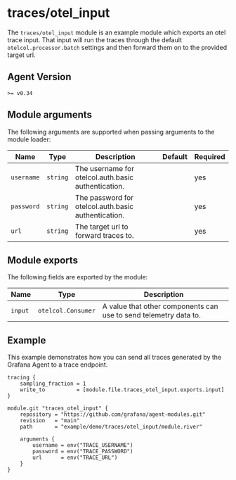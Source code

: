 # traces/otel_input

The `traces/otel_input` module is an example module which exports an otel trace
input. That input will run the traces through the default
`otelcol.processor.batch` settings and then forward them on to the provided
target url.

## Agent Version

`>= v0.34`

## Module arguments

The following arguments are supported when passing arguments to the module
loader:

| Name | Type | Description | Default | Required
| ---- | ---- | ----------- | ------- | --------
| `username` | `string` | The username for otelcol.auth.basic authentication. | | yes
| `password` | `string` | The password for otelcol.auth.basic authentication. | | yes
| `url`      | `string` | The target url to forward traces to. | | yes

## Module exports

The following fields are exported by the module:

| Name | Type | Description
| ---- | ---- | -----------
| `input` | `otelcol.Consumer` | A value that other components can use to send telemetry data to.

## Example

This example demonstrates how you can send all traces generated by the Grafana
Agent to a trace endpoint.

```river
tracing {
	sampling_fraction = 1
	write_to          = [module.file.traces_otel_input.exports.input]
}

module.git "traces_otel_input" {
	repository = "https://github.com/grafana/agent-modules.git"
	revision   = "main"
	path       = "example/demo/traces/otel_input/module.river"

	arguments {
		username = env("TRACE_USERNAME")
		password = env("TRACE_PASSWORD")
		url      = env("TRACE_URL")
	}
}

```
